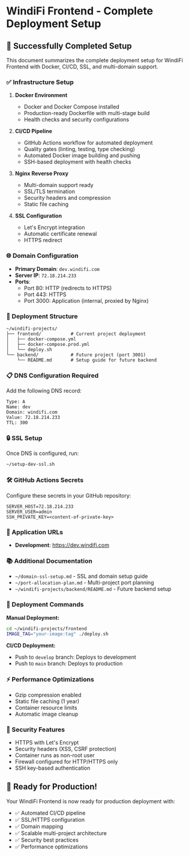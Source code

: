 # WindiFi Frontend - Complete Deployment Setup

## 🎉 Successfully Completed Setup

This document summarizes the complete deployment setup for WindiFi Frontend with Docker, CI/CD, SSL, and multi-domain support.

### ✅ Infrastructure Setup

1. **Docker Environment**
   - Docker and Docker Compose installed
   - Production-ready Dockerfile with multi-stage build
   - Health checks and security configurations

2. **CI/CD Pipeline**
   - GitHub Actions workflow for automated deployment
   - Quality gates (linting, testing, type checking)
   - Automated Docker image building and pushing
   - SSH-based deployment with health checks

3. **Nginx Reverse Proxy**
   - Multi-domain support ready
   - SSL/TLS termination
   - Security headers and compression
   - Static file caching

4. **SSL Configuration**
   - Let's Encrypt integration
   - Automatic certificate renewal
   - HTTPS redirect

### 🌐 Domain Configuration

- **Primary Domain**: `dev.windifi.com`
- **Server IP**: `72.18.214.233`
- **Ports**:
  - Port 80: HTTP (redirects to HTTPS)
  - Port 443: HTTPS
  - Port 3000: Application (internal, proxied by Nginx)

### 🚀 Deployment Structure

```
~/windifi-projects/
├── frontend/           # Current project deployment
│   ├── docker-compose.yml
│   ├── docker-compose.prod.yml
│   └── deploy.sh
└── backend/            # Future project (port 3001)
    └── README.md       # Setup guide for future backend
```

### 📋 DNS Configuration Required

Add the following DNS record:

```
Type: A
Name: dev
Domain: windifi.com
Value: 72.18.214.233
TTL: 300
```

### 🔒 SSL Setup

Once DNS is configured, run:

```bash
~/setup-dev-ssl.sh
```

### 🛠 GitHub Actions Secrets

Configure these secrets in your GitHub repository:

```
SERVER_HOST=72.18.214.233
SERVER_USER=admin
SSH_PRIVATE_KEY=<content-of-private-key>
```

### 🎯 Application URLs

- **Development**: https://dev.windifi.com

### 📚 Additional Documentation

- `~/domain-ssl-setup.md` - SSL and domain setup guide
- `~/port-allocation-plan.md` - Multi-project port planning
- `~/windifi-projects/backend/README.md` - Future backend setup

### 🔄 Deployment Commands

**Manual Deployment:**

```bash
cd ~/windifi-projects/frontend
IMAGE_TAG="your-image:tag" ./deploy.sh
```

**CI/CD Deployment:**

- Push to `develop` branch: Deploys to development
- Push to `main` branch: Deploys to production

### ⚡ Performance Optimizations

- Gzip compression enabled
- Static file caching (1 year)
- Container resource limits
- Automatic image cleanup

### 🔐 Security Features

- HTTPS with Let's Encrypt
- Security headers (XSS, CSRF protection)
- Container runs as non-root user
- Firewall configured for HTTP/HTTPS only
- SSH key-based authentication

## 🎊 Ready for Production!

Your WindiFi Frontend is now ready for production deployment with:

- ✅ Automated CI/CD pipeline
- ✅ SSL/HTTPS configuration
- ✅ Domain mapping
- ✅ Scalable multi-project architecture
- ✅ Security best practices
- ✅ Performance optimizations
